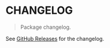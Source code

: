 # CHANGELOG

> Package changelog.

See [GitHub Releases](https://github.com/stdlib-js/stats-base-dists-bernoulli-ctor/releases) for the changelog.